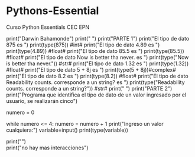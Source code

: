 # Pythons-Essential
Curso Python Essentials CEC EPN

print("Darwin Bahamonde")
print(" ")
print("PARTE 1")
print("El tipo de dato 875 es ")
print(type(875)) #int#
print("El tipo de dato 4.89 es ")
print(type(4.89)) #float#
print("El tipo de dato 85.5 es ")
print(type(85.5)) #float#
print("El tipo de dato Now is better tha never. es ")
print(type("Now is better tha never.")) #str#
print("El tipo de dato 1.32 es ")
print(type(1.32)) #float#
print("El tipo de dato 5 + 8j es ")
print(type(5 + 8j))#complex#
print("El tipo de dato 8.2 es ")
print(type(8.2)) #float#
print("El tipo de dato Readability counts. corresponde a un string? es ")
print(type("Readability counts. corresponde a un string?")) #str#
print(" ")
print("PARTE 2")
print("Programa que identifica el tipo de dato de un valor ingresado por el usuario, se realizarán cinco")

numero = 0

while numero <= 4:
    numero = numero + 1
    print("Ingreso un valor cualquiera:")
    variable=input()
    print(type(variable))
 
print("")    
print("no hay mas interacciones")    
